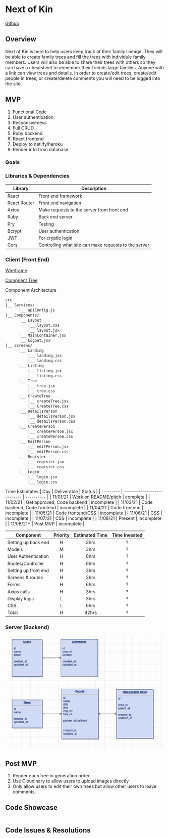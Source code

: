 # Next of Kin

[Github](https://github.com/michaeljgrieshaber/nextOfKin)

## Overview

Next of Kin is here to help users keep track of their family lineage. They will be able to create family trees and fill the trees with individule family members. Users will also be able to share their trees with others so they can have a cheatsheet to remember their friends large families. Anyone with a link can view trees and details. In order to create/edit trees, create/edit people in trees, or create/delete comments you will need to be logged into the site.

## MVP

1. Functional Code
2. User authentication
3. Responsiveness
4. Full CRUD
5. Ruby backend
6. React frontend
7. Deploy to netlify/heroku
8. Render info from database

### Goals

### Libraries & Dependencies

| Library      | Description                                           |
| ------------ | ----------------------------------------------------- |
| React        | Front end framework                                   |
| React Router | Front end navigation                                  |
| Axios        | Make requests to the server from front end            |
| Ruby         | Back end server                                       |
| Pry          | Testing                                               |
| Bcrypt       | User authentication                                   |
| JWT          | For cryptic login                                     |
| Cors         | Controlling what site can make requests to the server |

### Client (Front End)

[Wireframe](https://www.figma.com/file/mHiq24pgfwRv7PpvLrPc34/FamilyTree?node-id=0%3A1)

[Compnent Tree](https://whimsical.com/next-of-kin-DKwwGHgsri7kZaVf4AzdFW)

Component Architecture

```
src
|__ Services/
      |__ apiConfig.js
|__ Components/
      |__ Layout
          |__ layout.css
          |__ layout.jsx
      |__ MainContainer.jsx
      |__ Logout.jsx
|__ Screens/
      |__ Landing
          |__ landing.jsx
          |__ landing.css
      |__ Listing
          |__ listing.jsx
          |__ listing.css
      |__ Tree
          |__ tree.jsx
          |__ tree.css
      |__ CreateTree
          |__ createTree.jsx
          |__ CreateTree.css    
      |__ DetailsPerson
          |__ detailsPerson.jsx
          |__ detailsPerson.css
      |__ CreatePerson
          |__ createPerson.jsx
          |__ createPerson.css
      |__ EditPerson
          |__ editPerson.jsx
          |__ editPerson.css
      |__ Register
          |__ register.jsx
          |__ register.css
      |__ Login
          |__ login.jsx
          |__ login.css
```

Time Estimtates
| Day | Deliverable | Status |
| --------- | --------------------------- | ---------- |
| 11/01/21 | Work on README/pitch | complete |
| 11/02/21 | Get approved, Code backend | incomplete |
| 11/03/21 | Code backend, Code frontend | incomplete |
| 11/04/21 | Code frontend | incomplete |
| 11/05/21 | Code frontend/CSS | incomplete |
| 11/06/21 | CSS | incomplete |
| 11/07/21 | CSS | incomplete |
| 11/08/21 | Present | incomplete |
| 11/08/21+ | Post MVP | incomplete |

| Component            | Priority | Estimated Time | Time Invested |
| -------------------- | :------: | :------------: | :-----------: |
| Setting up back end  |    H     |      3hrs      |       ?       |
| Models               |    M     |      3hrs      |       ?       |
| User Authentication  |    H     |      6hrs      |       ?       |
| Routes/Controller    |    H     |      6hrs      |       ?       |
| Setting up front end |    H     |      3hrs      |       ?       |
| Screens & routes     |    H     |      3hrs      |       ?       |
| Forms                |    H     |      6hrs      |       ?       |
| Axios calls          |    H     |      3hrs      |       ?       |
| Display logic        |    L     |      3hrs      |       ?       |
| CSS                  |    L     |      6hrs      |       ?       |
| Total                |    H     |     42hrs      |       ?       |

### Server (Backend)

![ERD](/ERD.png)

## Post MVP

1. Render each tree in generation order
2. Use Cloudinary to allow users to upload images directly
3. Only allow users to edit their own trees but allow other users to leave comments.

## Code Showcase

```

```

## Code Issues & Resolutions

```

```

